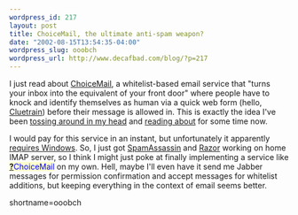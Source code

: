 ```yaml
--- 
wordpress_id: 217
layout: post
title: ChoiceMail, the ultimate anti-spam weapon?
date: "2002-08-15T13:54:35-04:00"
wordpress_slug: ooobch
wordpress_url: http://www.decafbad.com/blog/?p=217
---
```

<p>I just read about <a href="http://www.sfgate.com/cgi-bin/article.cgi?file=/gate/archive/2002/07/30/choicem.DTL">ChoiceMail</a>, a whitelist-based email service that "turns your inbox into the equivalent of your front door" where people have to knock and identify themselves as human via a quick web form (hello, <a href="http://www.cluetrain.com">Cluetrain</a>) before their message is allowed in.  This is exactly the idea I've been <a href="http://www.decafbad.com/news_archives/000192.phtml">tossing around in my head</a> and <a href="http://impressive.net/people/gerald/2000/12/spam-filtering.html">reading about</a> for some time now.</p>
<p>I would pay for this service in an instant, but unfortunately it apparently <a href="http://www.digiportal.com/product4.html">requires Windows</a>.  So, I just got <a href="http://www.spamassassin.org">SpamAssassin</a> and <a href="http://razor.sourceforge.net">Razor</a> working on home IMAP server, so I think I might just poke at finally implementing a service like <span style='background : #FFFFCE;'><a href="http://www.decafbad.com/twiki/bin/edit/Main/ChoiceMail?topicparent=Main.FilterData"><b>?</b></a><font color="#0000FF">ChoiceMail</font></span> on my own.  Hell, maybe I'll even have it send me Jabber messages for permission confirmation and accept messages for whitelist additions, but keeping everything in the context of email seems better.</p>
<!--more-->
shortname=ooobch
